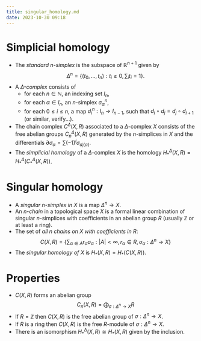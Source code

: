```yaml
---
title: singular_homology.md
date: 2023-10-30 09:18
---
```

# Simplicial homology
- The *standard $n$-simplex* is the subspace of $\mathbb{R}^{n+1}$ given by 
  $$
  \Delta^n = \left\lbrace{(t_0,\ldots,t_n): t_i \geq 0, \sum_i t_i = 1}\right\rbrace.
  $$
- A *$\Delta$-complex* consists of
  - for each $n\in\mathbb{N}$, an indexing set $I_n$,
  - for each $\alpha\in I_n$, an $n$-simplex $\sigma^n_\alpha$, 
  - for each $0\leq i\leq n$, a map $d^n_i:I_n\to I_{n-1}$,
  such that $d_i\circ d_j = d_j \circ d_{i+1}$ (or similar, verify...).
- The chain complex $C^\Delta(X,R)$ associated to a $\Delta$-complex $X$
  consists of the free abelian groups $C^\Delta_n(X,R)$ generated by the
  $n$-simplices in $X$ and the differentials $\partial\sigma_\alpha = \sum
  (-1)^i \sigma_{d_i(\alpha)}$.
- The *simplicial homology* of a $\Delta$-complex $X$ is the homology
  $H^\Delta_*(X,R) = H^\Delta_*(C^\Delta_*(X,R))$.
# Singular homology
- A *singular $n$-simplex in $X$* is a map $\Delta^n\to X$.
- An *$n$-chain* in a topological space $X$ is a formal linear combination of
  singular $n$-simplices with coefficients in an abelian group $R$ (usually $\mathbb{Z}$ or at least a ring).
- The set of *all $n$ chains on $X$ with coefficients in $R$*:
  $$
  C(X,R)=\left\lbrace{\sum_{\alpha\in A} r_\alpha \sigma_\alpha} : 
  \left\vert{A}\right\vert<\infty,r_\alpha\in R,\sigma_\alpha:\Delta^n\to X \right\rbrace
  $$
- The *singular homology of $X$* is $H_*(X,R) = H_*(C(X,R))$.
# Properties
- $C(X,R)$ forms an abelian group
  $$
  C_n(X,R)=\bigoplus_{\sigma:\Delta^n\to X} R
  $$
- If $R=\mathbb{Z}$ then $C(X,R)$ is the free abelian group of $\sigma:\Delta^n\to X$.
- If $R$ is a ring then $C(X,R)$ is the free $R$-module of $\sigma:\Delta^n\to X$.
- There is an isomorphism $H^\Delta_*(X,R)\cong H_*(X,R)$ given by the
  inclusion.
